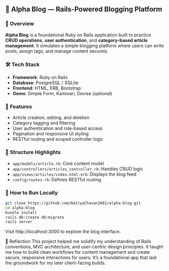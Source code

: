 ## 🧠 Alpha Blog — Rails-Powered Blogging Platform

### 📌 Overview  
**Alpha Blog** is a foundational Ruby on Rails application built to practice **CRUD operations**, **user authentication**, and **category-based article management**. It simulates a simple blogging platform where users can write posts, assign tags, and manage content securely.

### 🛠️ Tech Stack  
- **Framework**: Ruby on Rails  
- **Database**: PostgreSQL / SQLite  
- **Frontend**: HTML, ERB, Bootstrap  
- **Gems**: Simple Form, Kaminari, Devise (optional)

### 🚀 Features  
- Article creation, editing, and deletion  
- Category tagging and filtering  
- User authentication and role-based access  
- Pagination and responsive UI styling  
- RESTful routing and scoped controller logic

### 📁 Structure Highlights  
- `app/models/article.rb`: Core content model  
- `app/controllers/articles_controller.rb`: Handles CRUD logic  
- `app/views/articles/index.html.erb`: Displays the blog feed  
- `config/routes.rb`: Defines RESTful routing

### 🧪 How to Run Locally  
```bash
git clone https://github.com/AdityaChavan2681/alpha-blog.git
cd alpha-blog
bundle install
rails db:create db:migrate
rails server
```

Visit http://localhost:3000 to explore the blog interface.

🧠 Reflection
This project helped me solidify my understanding of Rails conventions, MVC architecture, and user-centric design principles. It taught me how to build clean workflows for content management and create secure, responsive interactions for users. It’s a foundational app that laid the groundwork for my later client-facing builds.
